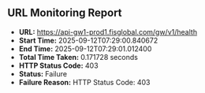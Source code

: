 ## URL Monitoring Report

- **URL:** https://api-gw1-prod1.fisglobal.com/gw/v1/health
- **Start Time:** 2025-09-12T07:29:00.840672
- **End Time:** 2025-09-12T07:29:01.012400
- **Total Time Taken:** 0.171728 seconds
- **HTTP Status Code:** 403
- **Status:** Failure
- **Failure Reason:** HTTP Status Code: 403
